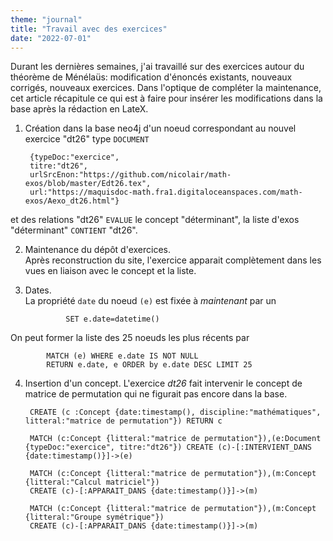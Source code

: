 ```yaml
---
theme: "journal"
title: "Travail avec des exercices"
date: "2022-07-01"
---
```

Durant les dernières semaines, j'ai travaillé sur des exercices autour du théorème de Ménélaüs: modification d'énoncés existants, nouveaux corrigés, nouveaux exercices. 
Dans l'optique de compléter la maintenance, cet article récapitule ce qui est à faire pour insérer les modifications dans la base après la rédaction en LateX. 

1. Création dans la base neo4j d'un noeud correspondant au nouvel exercice "dt26" type `DOCUMENT` 

        {typeDoc:"exercice",
        titre:"dt26",
        urlSrcEnon:"https://github.com/nicolair/math-exos/blob/master/Edt26.tex",
        url:"https://maquisdoc-math.fra1.digitaloceanspaces.com/math-exos/Aexo_dt26.html"}
        
et des relations "dt26" `EVALUE` le concept "déterminant",
la liste d'exos "déterminant" `CONTIENT` "dt26".

2. Maintenance du dépôt d'exercices.  
Après reconstruction du site, l'exercice apparait complètement dans les vues en liaison avec le concept et la liste.

3. Dates.  
La propriété `date` du noeud `(e)` est fixée à *maintenant* par un

                SET e.date=datetime()
                
On peut former la liste des 25 noeuds les plus récents par

        	MATCH (e) WHERE e.date IS NOT NULL 
        	RETURN e.date, e ORDER by e.date DESC LIMIT 25

4. Insertion d'un concept.
L'exercice *dt26* fait intervenir le concept de matrice de permutation qui ne figurait pas encore dans la base. 

        CREATE (c :Concept {date:timestamp(), discipline:"mathématiques", litteral:"matrice de permutation"}) RETURN c
        
        MATCH (c:Concept {litteral:"matrice de permutation"}),(e:Document {typeDoc:"exercice", titre:"dt26"}) CREATE (c)-[:INTERVIENT_DANS {date:timestamp()}]->(e)
        
        MATCH (c:Concept {litteral:"matrice de permutation"}),(m:Concept {litteral:"Calcul matriciel"}) 
        CREATE (c)-[:APPARAIT_DANS {date:timestamp()}]->(m)

        MATCH (c:Concept {litteral:"matrice de permutation"}),(m:Concept {litteral:"Groupe symétrique"}) 
        CREATE (c)-[:APPARAIT_DANS {date:timestamp()}]->(m)
